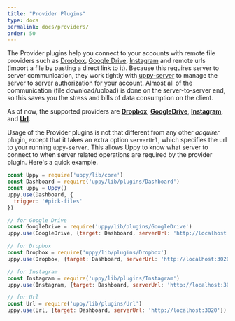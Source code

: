 ```yaml
---
title: "Provider Plugins"
type: docs
permalink: docs/providers/
order: 50
---
```


The Provider plugins help you connect to your accounts with remote file providers such as [Dropbox](https://dropbox.com), [Google Drive](https://drive.google.com), [Instagram](https://instagram.com) and remote urls (import a file by pasting a direct link to it). Because this requires server to server communication, they work tightly with [uppy-server](https://github.com/transloadit/uppy-server) to manage the server to server authorization for your account. Almost all of the communication (file download/upload) is done on the server-to-server end, so this saves you the stress and bills of data consumption on the client.

As of now, the supported providers are [**Dropbox**](/docs/dropbox), [**GoogleDrive**](/docs/google-drive), [**Instagram**](/docs/instagram), and [**Url**](/docs/url).

Usage of the Provider plugins is not that different from any other *acquirer* plugin, except that it takes an extra option `serverUrl`, which specifies the url to your running `uppy-server`. This allows Uppy to know what server to connect to when server related operations are required by the provider plugin. Here's a quick example.

```js
const Uppy = require('uppy/lib/core')
const Dashboard = require('uppy/lib/plugins/Dashboard')
const uppy = Uppy()
uppy.use(Dashboard, {
  trigger: '#pick-files'
})

// for Google Drive
const GoogleDrive = require('uppy/lib/plugins/GoogleDrive')
uppy.use(GoogleDrive, {target: Dashboard, serverUrl: 'http://localhost:3020'})

// for Dropbox
const Dropbox = require('uppy/lib/plugins/Dropbox')
uppy.use(Dropbox, {target: Dashboard, serverUrl: 'http://localhost:3020'})

// for Instagram
const Instagram = require('uppy/lib/plugins/Instagram')
uppy.use(Instagram, {target: Dashboard, serverUrl: 'http://localhost:3020'})

// for Url
const Url = require('uppy/lib/plugins/Url')
uppy.use(Url, {target: Dashboard, serverUrl: 'http://localhost:3020'})
```
